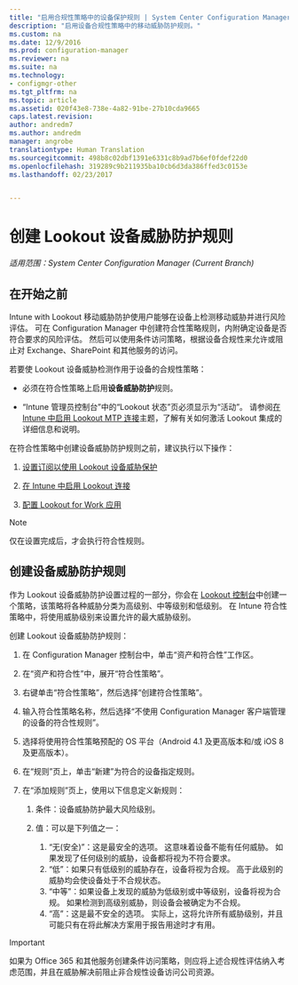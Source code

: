 ```yaml
---
title: "启用合规性策略中的设备保护规则 | System Center Configuration Manager"
description: "启用设备合规性策略中的移动威胁防护规则。"
ms.custom: na
ms.date: 12/9/2016
ms.prod: configuration-manager
ms.reviewer: na
ms.suite: na
ms.technology:
- configmgr-other
ms.tgt_pltfrm: na
ms.topic: article
ms.assetid: 020f43e8-738e-4a82-91be-27b10cda9665
caps.latest.revision: 
author: andredm7
ms.author: andredm
manager: angrobe
translationtype: Human Translation
ms.sourcegitcommit: 498b8c02dbf1391e6331c8b9ad7b6ef0fdef22d0
ms.openlocfilehash: 319289c9b211935ba10cb6d3da386ffed3c0153e
ms.lasthandoff: 02/23/2017


---
```

# <a name="create-a-lookout-device-threat-protection-rule"></a>创建 Lookout 设备威胁防护规则

*适用范围：System Center Configuration Manager (Current Branch)*

## <a name="before-you-begin"></a>在开始之前

Intune with Lookout 移动威胁防护使用户能够在设备上检测移动威胁并进行风险评估。 可在 Configuration Manager 中创建符合性策略规则，内附确定设备是否符合要求的风险评估。 然后可以使用条件访问策略，根据设备合规性来允许或阻止对 Exchange、SharePoint 和其他服务的访问。

若要使 Lookout 设备威胁检测作用于设备的合规性策略：

-   必须在符合性策略上启用**设备威胁防护**规则。

-   “Intune 管理员控制台”中的“Lookout 状态”页必须显示为“活动”。 请参阅[在 Intune 中启用 Lookout MTP 连接](https://docs.microsoft.com/sccm/protect/deploy-use/enable-lookout-connection-in-intune)主题，了解有关如何激活 Lookout 集成的详细信息和说明。

在符合性策略中创建设备威胁防护规则之前，建议执行以下操作：

1.  [设置订阅以使用 Lookout 设备威胁保护](https://docs.microsoft.com/sccm/protect/deploy-use/set-up-your-subscription-with-lookout)

2.  [在 Intune 中启用 Lookout 连接](https://docs.microsoft.com/sccm/protect/deploy-use/enable-lookout-connection-in-intune)

3.  [配置 Lookout for Work 应用](https://docs.microsoft.com/sccm/protect/deploy-use/configure-and-deploy-lookout-for-work-apps)

>[!NOTE]
>仅在设置完成后，才会执行符合性规则。

## <a name="to-create-a-device-threat-protection-rule"></a>创建设备威胁防护规则

作为 Lookout 设备威胁防护设置过程的一部分，你会在 [Lookout 控制台](https://aad.lookout.com)中创建一个策略，该策略将各种威胁分类为高级别、中等级别和低级别。 在 Intune 符合性策略中，将使用威胁级别来设置允许的最大威胁级别。

创建 Lookout 设备威胁防护规则：

1.  在 Configuration Manager 控制台中，单击“资产和符合性”工作区。

2.  在“资产和符合性”中，展开“符合性策略”。

3.  右键单击“符合性策略”，然后选择“创建符合性策略”。

4.  输入符合性策略名称，然后选择“不使用 Configuration Manager 客户端管理的设备的符合性规则”。

5.  选择将使用符合性策略预配的 OS 平台（Android 4.1 及更高版本和/或 iOS 8 及更高版本）。

6.  在“规则”页上，单击“新建”为符合的设备指定规则。

7.  在“添加规则”页上，使用以下信息定义新规则：
    1.  条件：设备威胁防护最大风险级别。
    
    2.  值：可以是下列值之一：
        1.  “无(安全)”：这是最安全的选项。 这意味着设备不能有任何威胁。 如果发现了任何级别的威胁，设备都将视为不符合要求。
        2.  “低”：如果只有低级别的威胁存在，设备将视为合规。 高于此级别的威胁均会使设备处于不合规状态。
        3.  “中等”：如果设备上发现的威胁为低级别或中等级别，设备将视为合规。 如果检测到高级别威胁，则设备会被确定为不合规。
        4.  “高”：这是最不安全的选项。 实际上，这将允许所有威胁级别，并且可能只有在将此解决方案用于报告用途时才有用。

>[!IMPORTANT]
>如果为 Office 365 和其他服务创建条件访问策略，则应将上述合规性评估纳入考虑范围，并且在威胁解决前阻止非合规性设备访问公司资源。
